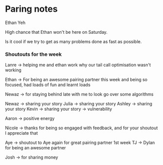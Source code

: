 # Paring notes

Ethan Yeh

High chance that Ethan won't be here on Saturday.

Is it cool if we try to get as many problems done as fast as possible.




### Shoutouts for the week

Lanre -> helping me and ethan work why our tail call optimisation wasn't working

Ethan -> For being an awesome pairing partner this week and being so focused, had loads of fun and learnt loads

Newaz -> for staying behind late with me to look go over some algorithms

Newaz -> sharing your story
Julia -> sharing your story
Ashley -> sharing your story
Kevin -> sharing your story -> vulnerability

Aaron -> positive energy

Nicole -> thanks for being so engaged with feedback, and for your shoutout I appreciate that

Aye -> shoutout to Aye again for great pairing partner 1st week
TJ -> Dylan for being an awesome partner

Josh -> for sharing money
